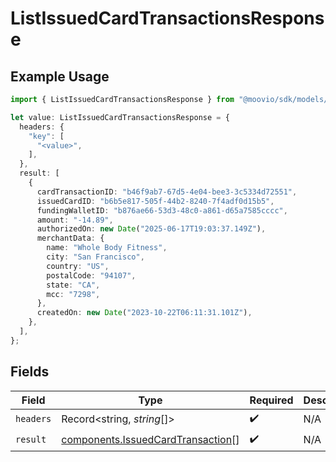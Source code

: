 # ListIssuedCardTransactionsResponse

## Example Usage

```typescript
import { ListIssuedCardTransactionsResponse } from "@moovio/sdk/models/operations";

let value: ListIssuedCardTransactionsResponse = {
  headers: {
    "key": [
      "<value>",
    ],
  },
  result: [
    {
      cardTransactionID: "b46f9ab7-67d5-4e04-bee3-3c5334d72551",
      issuedCardID: "b6b5e817-505f-44b2-8240-7f4adf0d15b5",
      fundingWalletID: "b876ae66-53d3-48c0-a861-d65a7585cccc",
      amount: "-14.89",
      authorizedOn: new Date("2025-06-17T19:03:37.149Z"),
      merchantData: {
        name: "Whole Body Fitness",
        city: "San Francisco",
        country: "US",
        postalCode: "94107",
        state: "CA",
        mcc: "7298",
      },
      createdOn: new Date("2023-10-22T06:11:31.101Z"),
    },
  ],
};
```

## Fields

| Field                                                                                  | Type                                                                                   | Required                                                                               | Description                                                                            |
| -------------------------------------------------------------------------------------- | -------------------------------------------------------------------------------------- | -------------------------------------------------------------------------------------- | -------------------------------------------------------------------------------------- |
| `headers`                                                                              | Record<string, *string*[]>                                                             | :heavy_check_mark:                                                                     | N/A                                                                                    |
| `result`                                                                               | [components.IssuedCardTransaction](../../models/components/issuedcardtransaction.md)[] | :heavy_check_mark:                                                                     | N/A                                                                                    |